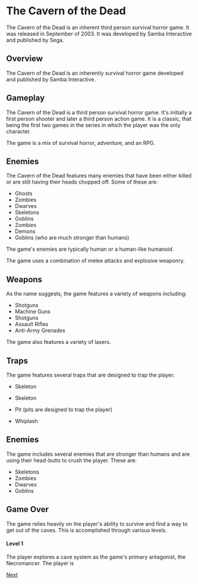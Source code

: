 # The Cavern of the Dead

The Cavern of the Dead is an inherent third person survival horror game. It was released in September of 2003. It was developed by Samba Interactive and published by Sega.

## Overview

The Cavern of the Dead is an inherently survival horror game developed and published by Samba Interactive.

## Gameplay

The Cavern of the Dead is a third person survival horror game. It's initially a first person shooter and later a third person action game. It is a classic, that being the first two games in the series in which the player was the only character.

The game is a mix of survival horror, adventure, and an RPG.

## Enemies

The Cavern of the Dead features many enemies that have been either killed or are still having their heads chopped off. Some of these are:

*   Ghosts
*   Zombies
*   Dwarves
*   Skeletons
*   Goblins
*   Zombies
*   Demons
*   Goblins (who are much stronger than humans)

The game's enemies are typically human or a human-like humanoid.

The game uses a combination of melee attacks and explosive weaponry.

## Weapons

As the name suggests, the game features a variety of weapons including:

*   Shotguns
*   Machine Guns
*   Shotguns
*   Assault Rifles
*   Anti-Army Grenades

The game also features a variety of lasers.

## Traps

The game features several traps that are designed to trap the player.

*   Skeleton

*   Skeleton
*   Pit (pits are designed to trap the player)

*   Whiplash

## Enemies

The game includes several enemies that are stronger than humans and are using their head-butts to crush the player. These are:

*   Skeletons
*   Zombies
*   Dwarves
*   Goblins

## Game Over

The game relies heavily on the player's ability to survive and find a way to get out of the caves. This is accomplished through various levels.

#### Level 1

The player explores a cave system as the game's primary antagonist, the Necromancer. The player is

[Next](248.md)